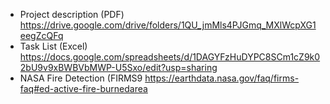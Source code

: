 - Project description (PDF) https://drive.google.com/drive/folders/1QU_jmMls4PJGmq_MXlWcpXG1eegZcQFq
- Task List (Excel) https://docs.google.com/spreadsheets/d/1DAGYFzHuDYPC8SCm1cZ9k02bU9v9xBWBVbMWP-U5Sxo/edit?usp=sharing
- NASA Fire Detection (FIRMS9 https://earthdata.nasa.gov/faq/firms-faq#ed-active-fire-burnedarea

